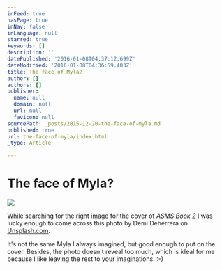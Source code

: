 ```yaml
---
inFeed: true
hasPage: true
inNav: false
inLanguage: null
starred: true
keywords: []
description: ''
datePublished: '2016-01-08T04:37:12.699Z'
dateModified: '2016-01-08T04:36:59.403Z'
title: The face of Myla?
author: []
authors: []
publisher:
  name: null
  domain: null
  url: null
  favicon: null
sourcePath: _posts/2015-12-20-the-face-of-myla.md
published: true
url: the-face-of-myla/index.html
_type: Article

---
```

# The face of Myla?
![](https://the-grid-user-content.s3-us-west-2.amazonaws.com/14a84b56-7291-4efe-ab9a-76990382bcfe.jpg)

While searching for the right image for the cover of _ASMS Book 2_ I was lucky enough to come across this photo by Demi Deherrera on [Unsplash.com][0]. 

It's not the same Myla I always imagined, but good enough to put on the cover. Besides, the photo doesn't reveal too much, which is ideal for me because I like leaving the rest to your imaginations. :-)

[0]: www.unsplash.com